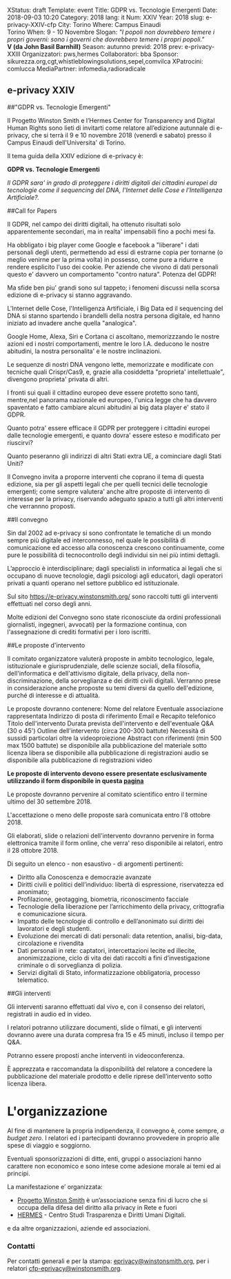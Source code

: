XStatus: draft
Template: event
Title: GDPR vs. Tecnologie Emergenti
Date: 2018-09-03 10:20
Category: 2018
lang: it
Num: XXIV
Year: 2018
slug: e-privacy-XXIV-cfp
City: Torino
Where: Campus Einaudi<br/>Torino
When: 9 - 10 Novembre
Slogan: <i>"I popoli non dovrebbero temere i propri governi: sono i governi che dovrebbero temere i propri popoli."</i><br/><b>V (da John Basil Barnhill)</b>
Season: autunno
previd: 2018
prev: e-privacy-XXIII
Organizzatori: pws,hermes
Collaboratori: bba
Sponsor: sikurezza.org,cgt,whistleblowingsolutions,sepel,comvilca
XPatrocini: comlucca
MediaPartner: infomedia,radioradicale

<!-- ![GDPR vs. Tecnologie Emergenti](/images/eprivacy2017s.png) -->
## e-privacy XXIV
##"GDPR vs. Tecnologie Emergenti"

Il Progetto Winston Smith e l’Hermes Center for Transparency and
Digital Human Rights sono lieti di invitarti come relatore
all’edizione autunnale di e-privacy, che si terrà il
9 e 10 novembre 2018 (venerdì e sabato) presso il Campus Einaudi
dell'Universita' di Torino.

Il tema guida della XXIV edizione di e-privacy è:


**GDPR vs. Tecnologie Emergenti**

_Il GDPR sara' in grado di proteggere i diritti digitali dei cittadini europei
da tecnologie come il sequencing del DNA, l'Internet delle Cose e l'Intelligenza
Artificiale?._


##Call for Papers

Il GDPR, nel campo dei diritti digitali, ha ottenuto risultati solo
apparentemente secondari, ma in realta' impensabili fino a pochi mesi fa.

Ha obbligato i big player come Google e facebook a "liberare" i dati personali
degli utenti, permettendo ad essi di estrarne copia per tornarne (o meglio
venirne per la prima volta) in possesso, come pure a ridurre e rendere esplicito
l'uso dei cookie. 
Per aziende che vivono di dati personali questo e' davvero un comportamento
"contro natura". Potenza del GDPR!

Ma sfide ben piu' grandi sono sul tappeto; i fenomeni discussi nella scorsa
edizione di e-privacy si stanno aggravando.

L'Internet delle Cose, l'Intelligenza Artificiale, i Big Data ed il sequencing
del DNA si stanno spartendo i brandelli della nostra persona digitale, ed hanno
iniziato ad invadere anche quella "analogica".

Google Home, Alexa, Siri e Cortana ci ascoltano, memorizzzando le nostre azioni
ed i nostri comportamenti, mentre le loro I.A. deducono le nostre abitudini, la
nostra personalita' e le nostre inclinazioni.

Le sequenze di nostri DNA vengono lette, memorizzate e modificate con tecniche
quali Crispr/Cas9, e, grazie alla cosiddetta "proprieta' intellettuale",
divengono proprieta' privata di altri. 

I fronti sui quali il cittadino europeo deve essere protetto sono tanti, 
mentre,nel panorama nazionale ed europeo, l'unica legge che ha davvero
spaventato e fatto cambiare alcuni abitudini ai big data player e' stato il
GDPR.

Quanto potra' essere efficace il GDPR per proteggere i cittadini europei dalle
tecnologie emergenti, e quanto dovra' essere esteso e modificato per riuscirvi? 

Quanto peseranno gli indirizzi di altri Stati extra UE, a cominciare dagli Stati
Uniti?

Il Convegno invita a proporre interventi che coprano il tema di questa edizione,
sia per gli aspetti legali che per quelli tecnici delle tecnologie emergenti;
come  sempre valutera' anche altre proposte di intervento di interesse per la
privacy, riservando adeguato spazio a tutti gli altri interventi che verrannno
proposti.


##Il convegno

Sin dal 2002 ad e-privacy si sono confrontate le tematiche di un mondo sempre
più digitale ed interconnesso, nel quale le possibilità di comunicazione ed
accesso alla conoscenza crescono continuamente, come pure le possibilità di
tecnocontrollo degli individui sin nei più intimi dettagli.

L’approccio è interdisciplinare; dagli specialisti in informatica ai legali che
si occupano di nuove tecnologie, dagli psicologi agli educatori, dagli operatori
privati a quanti operano nel settore pubblico ed istituzionale.

Sul sito https://e-privacy.winstonsmith.org/ sono raccolti tutti gli interventi
effettuati nel corso degli anni. 

Molte edizioni del Convegno sono state riconosciute da ordini professionali
giornalisti, ingegneri, avvocati) per la formazione continua, con l'assegnazione
di crediti formativi per i loro iscritti.


##Le proposte d'intervento

Il comitato organizzatore valuterà proposte in ambito tecnologico, legale,
istituzionale e giurisprudenziale, delle scienze sociali, della filosofia,
dell'informatica e dell'attivismo digitale, della privacy, della non-
discriminazione, della sorveglianza e dei diritti civili digitali. 
Verranno prese in considerazione anche proposte su temi diversi da quello
dell'edizione, purché di interesse e di attualità.

Le proposte dovranno contenere:
    Nome del relatore
    Eventuale associazione rappresentata
    Indirizzo di posta di riferimento
    Email e Recapito telefonico
    Titolo dell'intervento
    Durata prevista dell'intervento e dell'eventuale Q&A (30 o 45')
    Outline dell'intervento (circa 200-300 battute)
    Necessità di sussidi particolari oltre la videoproiezione
    Abstract con riferimenti (min 500 max 1500 battute)
    se disponibile alla pubblicazione del materiale sotto licenza libera
    se disponibile alla pubblicazione di registrazioni audio
    se disponibile alla pubblicazione di registrazioni video


__Le proposte di intervento devono essere presentate esclusivamente utilizzando il
form disponibile in questa  [pagina](e-privacy-XXIV-proposta)__

Le proposte dovranno pervenire al comitato scientifico entro il termine ultimo
del 30 settembre 2018.

L'accettazione o meno delle proposte sarà comunicata entro l'8 ottobre 2018.

Gli elaborati, slide o relazioni dell'intervento dovranno pervenire in forma
elettronica tramite il form online, che verra' reso disponibile ai relatori,
entro il 28 ottobre 2018.

Di seguito un elenco - non esaustivo - di argomenti pertinenti:

-  Diritto alla Conoscenza e democrazie avanzate
-  Diritti civili e politici dell’individuo: libertà di espressione, 
    riservatezza ed anonimato;
-  Profilazione, geotagging, biometria, riconoscimento facciale
-  Tecnologie della liberazione per l’arricchimento della privacy,
    crittografia e comunicazione sicura.
-  Impatto delle tecnologie di controllo e dell’anonimato sui diritti dei
    lavoratori e degli studenti.
-  Evoluzione dei mercati di dati personali: data retention, analisi,
    big-data, circolazione e rivendita
-  Dati personali in rete: captatori, intercettazioni lecite ed illecite,
    anonimizzazione, ciclo di vita dei dati raccolti a fini d’investigazione 
    criminale o di sorveglianza di polizia.
-  Servizi digitali di Stato, informatizzazione obbligatoria, processo 
    telematico.
 

##Gli interventi

Gli interventi saranno effettuati dal vivo e, con il consenso dei relatori,
registrati in audio ed in video.

I relatori potranno utilizzare documenti, slide o filmati, e gli interventi
dovranno avere una durata compresa fra 15 e 45 minuti, incluso il tempo per Q&A.

Potranno essere proposti anche interventi in videoconferenza.

È apprezzata e raccomandata la disponibilità del relatore a concedere la
pubblicazione del materiale prodotto e delle riprese dell’intervento sotto
licenza libera.


# L'organizzazione

Al fine di mantenere la propria indipendenza, il convegno è, come
sempre, _a budget zero_.  I relatori ed i partecipanti dovranno
provvedere in proprio alle spese di viaggio e soggiorno.

Eventuali sponsorizzazioni di ditte, enti, gruppi o associazioni hanno
carattere non economico e sono intese come adesione morale ai temi ed
ai principi.

La manifestazione e’ organizzata:

 - [Progetto Winston Smith](http://pws.winstonsmith.org/) è un’associazione senza fini di lucro che si occupa della difesa del diritto alla privacy in Rete e fuori
 - [HERMES](http://logioshermes.org/) \- Centro Studi Trasparenza e Diritti Umani Digitali.

e da altre organizzazioni, aziende ed associazioni.


### Contatti

Per contatti generali e per la
stampa: [eprivacy@winstonsmith.org](mailto:eprivacy@winstonsmith.org),
per i
relatori
[cfp-eprivacy@winstonsmith.org](mailto:cfp-eprivacy@winstonsmith.org).



